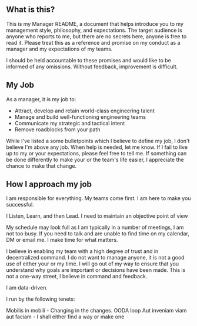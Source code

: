 ## What is this?
This is my Manager README, a document that helps introduce you to my management style, philosophy, and expectations. The target audience is anyone who reports to me, but there are no secrets here, anyone is free to read it. Please treat this as a reference and promise on my conduct as a manager and my expectations of my teams.

I should be held accountable to these promises and would like to be informed of any omissions. Without feedback, improvement is difficult.

## My Job
As a manager, it is my job to:
* Attract, develop and retain world-class engineering talent 
* Manage and build well-functioning engineering teams
* Communicate my strategic and tactical intent
* Remove roadblocks from your path

While I've listed a some bulletpoints which I believe to define my job, I don't believe I'm above any job. When help is needed, let me know. If I fail to live up to my or your expectations, please feel free to tell me. If something can be done differently to make your or the team's life easier, I appreciate the chance to make that change.

## How I approach my job
<DRAFT>
I am responsible for everything.
My teams come first. I am here to make you successful.

I Listen, Learn, and then Lead. I need to maintain an objective point of view

My schedule may look full as I am typically in a number of meetings, I am not too busy. If you need to talk and are unable to find time on my calendar, DM or email me. I make time for what matters.

I believe in enabling my team with a high degree of trust and in decentralized command. I do not want to manage anyone, it is not a good use of either your or my time. I will go out of my way to ensure that you understand why goals are important or decisions have been made. This is not a one-way street, I believe in command and feedback.

I am data-driven.

I run by the following tenets:

Mobilis in mobili - Changing in the changes. OODA loop
Aut inveniam viam aut faciam - I shall either find a way or make one
</DRAFT>
